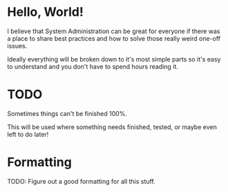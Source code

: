 # Hello, World!
I believe that System Administration can be great for everyone if there was a place to share best practices and how to solve those really weird one-off issues.

Ideally everything will be broken down to it's most simple parts so it's easy to understand and you don't have to spend hours reading it.

# TODO
Sometimes things can't be finished 100%. 

This will be used where something needs finished, tested, or maybe even left to do later!

# Formatting
TODO: Figure out a good formatting for all this stuff.
